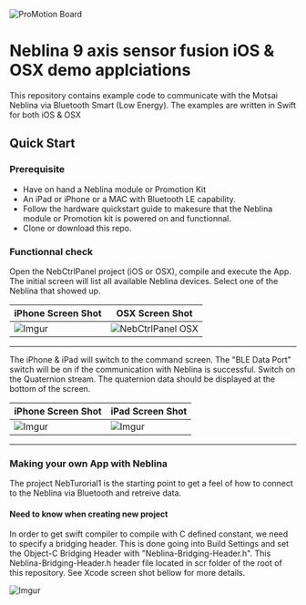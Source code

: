 
![ProMotion Board](http://i.imgur.com/FvKbWka.jpg)  


Neblina 9 axis sensor fusion iOS & OSX demo applciations
=========  

This repository contains example code to communicate with the Motsai Neblina via Bluetooth Smart (Low Energy).  The examples are written in Swift for both iOS & OSX


Quick Start
-----------

### Prerequisite

* Have on hand a Neblina module or Promotion Kit
* An iPad or iPhone or a MAC with Bluetooth LE capability.
* Follow the hardware quickstart guide to makesure that the Neblina module or Promotion kit is powered on and functionnal.
* Clone or download this repo.

### Functionnal check

Open the NebCtrlPanel project (iOS or OSX), compile and execute the App.  The initial screen will list all available Neblina devices.  Select one of the Neblina that showed up.

iPhone Screen Shot | OSX Screen Shot
---|---
![Imgur](http://i.imgur.com/yOCMsVQ.jpg)|![NebCtrlPanel OSX](http://i.imgur.com/RnfRS5b.png)

---

The iPhone & iPad will switch to the command screen. The "BLE Data Port" switch will be on if the communication with Neblina is successful.  Switch on the Quaternion stream.  The quaternion data should be displayed at the bottom of the screen. 

iPhone Screen Shot | iPad Screen Shot
---|---
![Imgur](http://i.imgur.com/sde4YFf.jpg)|![Imgur](http://i.imgur.com/Mf73hrb.jpg)
---
    
### Making your own App with Neblina  

The project NebTurorial1 is the starting point to get a feel of how to connect to the Neblina via Bluetooth and retreive data.   

#### Need to know when creating new project  

In order to get swift compiler to compile with C defined constant, we need to specify a bridging header.  This is done going into Build Settings and set the Object-C Bridging Header with "Neblina-Bridging-Header.h". This Neblina-Bridging-Header.h header file located in scr folder of the root of this repository.  See Xcode screen shot bellow for more details.

![Imgur](http://i.imgur.com/CrLCeoW.png)


